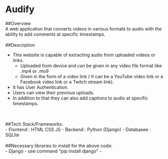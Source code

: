 # Audify
##Overview
<br/>
A web application that converts videos in various formats to audio with the ability to add
comments at specific timestamps.
<br/>
<br/>
##Description
<br/>
- This website is capable of extracting audio from uploaded videos or links.
   - Uploaded from device and can be given in any video file format like .mp4 or .mo9
   - Given in the form of a video link ( It can be a YouTube video link or a Facebook video link or a Twitch stream link).
- It has User Authentication.
- Users can view their previous uploads.
- In addition to that they can also add captions to audio at specific timestamps.
<br/>
<br/>
##Tech Stack/Frameworks:
<br/>
- Frontend : HTML CSS JS
- Backend : Python (Django)
- Databasee : SQLite
<br/>
<br/>
##Necessary libraries to install for the above code:
<br/>
- Django
    - use command "pip install django"
- 
